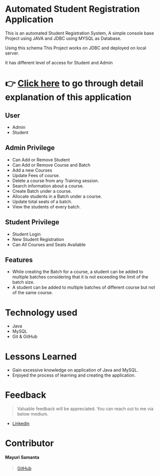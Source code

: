 

# Automated Student Registration Application

This is an automated Student Registration System, A simple console base Project using JAVA and JDBC using MYSQL as Database.

<!--  ![DB_Schema](https://user-images.githubusercontent.com/70420133/200182224-17fae6b9-413c-44ca-a529-49a5e22aad28.jpg) -->

Using this schema
This Project works on JDBC and deployed on local server.

It has different level of access for Student and Admin

# 👉 [Click here](https://drive.google.com/file/d/19cj65rsSFD) to go through detail explanation of this application 

## User
- Admin
- Student

## Admin Privilege
- Can Add or Remove Student
- Can Add or Remove Course and Batch
- Add a new Courses
- Update Fees of course.
- Delete  a course from any Training session.
- Search information about a course.
- Create Batch under a course.
- Allocate students in a Batch under a course.
- Update total seats of a batch.
- View the students of every batch. 


## Student Privilege
- Student Login
- New Student Registration
- Can All Courses and Seats Available

## Features
- While creating the Batch for a course, a student can be added to multiple batches considering that it is not exceeding the limit of the batch size.
- A student can be added to multiple batches of different course but not of the same course.

# Technology used 

- Java
- MySQL
- Git & GitHub

# Lessons Learned

- Gain excessive knowledge on application of Java and MySQL.
- Enjoyed the process of learning and creating the application.

# Feedback
> Valuable feedback will be appreciated.
> You can reach out to me via below medium.

- [Linkedin](https://www.linkedin.com/in/piyushfromit/)
# Contributor
#### Mayuri Samanta
>[GitHub](https://github.com/piyushfromit)


